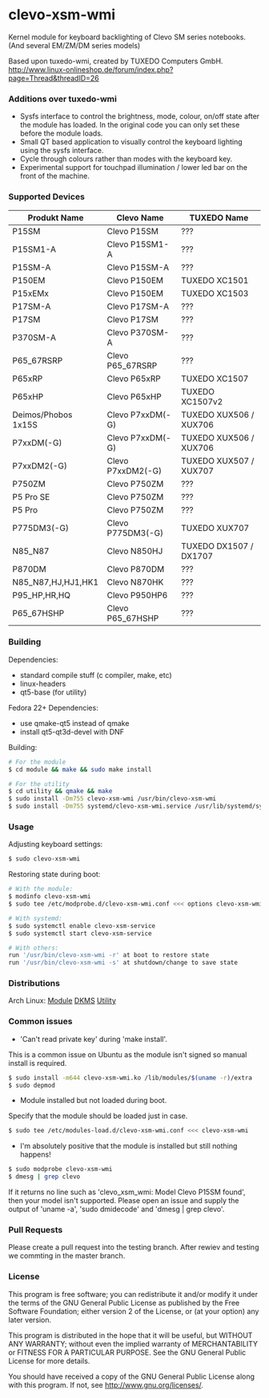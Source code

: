 # clevo-xsm-wmi

Kernel module for keyboard backlighting of Clevo SM series notebooks.
(And several EM/ZM/DM series models)

Based upon tuxedo-wmi, created by TUXEDO Computers GmbH.
http://www.linux-onlineshop.de/forum/index.php?page=Thread&threadID=26

### Additions over tuxedo-wmi
* Sysfs interface to control the brightness, mode, colour,
  on/off state after the module has loaded.
  In the original code you can only set these before the module loads.
* Small QT based application to visually control the keyboard lighting using the sysfs interface.
* Cycle through colours rather than modes with the keyboard key.
* Experimental support for touchpad illumination / lower led bar on the front of the machine.

### Supported Devices

| Produkt Name         | Clevo Name             | TUXEDO Name            |
|----------------------|------------------------|------------------------|
| P15SM                | Clevo P15SM            | ???                    |
| P15SM1-A             | Clevo P15SM1-A         | ???                    |
| P15SM-A              | Clevo P15SM-A          | ???                    |
| P150EM               | Clevo P150EM           | TUXEDO XC1501          |
| P15xEMx              | Clevo P150EM           | TUXEDO XC1503          |
| P17SM-A              | Clevo P17SM-A          | ???                    |
| P17SM                | Clevo P17SM            | ???                    |
| P370SM-A             | Clevo P370SM-A         | ???                    |
| P65_67RSRP           | Clevo P65_67RSRP       | ???                    |
| P65xRP               | Clevo P65xRP           | TUXEDO XC1507          |
| P65xHP               | Clevo P65xHP           | TUXEDO XC1507v2        |
| Deimos/Phobos 1x15S  | Clevo P7xxDM(-G)       | TUXEDO XUX506 / XUX706 |
| P7xxDM(-G)           | Clevo P7xxDM(-G)       | TUXEDO XUX506 / XUX706 |
| P7xxDM2(-G)          | Clevo P7xxDM2(-G)      | TUXEDO XUX507 / XUX707 |
| P750ZM               | Clevo P750ZM           | ???                    |
| P5 Pro SE            | Clevo P750ZM           | ???                    |
| P5 Pro               | Clevo P750ZM           | ???                    |
| P775DM3(-G)          | Clevo P775DM3(-G)      | TUXEDO XUX707          |
| N85_N87              | Clevo N850HJ           | TUXEDO DX1507 / DX1707 |
| P870DM               | Clevo P870DM           | ???                    |
| N85_N87,HJ,HJ1,HK1   | Clevo N870HK           | ???                    |
| P95_HP,HR,HQ         | Clevo P950HP6          | ???                    |
| P65_67HSHP           | Clevo P65_67HSHP       | ???                    |

### Building

Dependencies:

* standard compile stuff (c compiler, make, etc)
* linux-headers
* qt5-base (for utility)

Fedora 22+ Dependencies:

* use qmake-qt5 instead of qmake
* install qt5-qt3d-devel with DNF

Building:
```bash
# For the module
$ cd module && make && sudo make install

# For the utility
$ cd utility && qmake && make
$ sudo install -Dm755 clevo-xsm-wmi /usr/bin/clevo-xsm-wmi
$ sudo install -Dm755 systemd/clevo-xsm-wmi.service /usr/lib/systemd/system/clevo-xsm-wmi.service
```

### Usage

Adjusting keyboard settings:
```bash
$ sudo clevo-xsm-wmi
```

Restoring state during boot:
```bash
# With the module:
$ modinfo clevo-xsm-wmi
$ sudo tee /etc/modprobe.d/clevo-xsm-wmi.conf <<< options clevo-xsm-wmi kb_color=white,white,white kb_brightness=1

# With systemd:
$ sudo systemctl enable clevo-xsm-service
$ sudo systemctl start clevo-xsm-service

# With others:
run '/usr/bin/clevo-xsm-wmi -r' at boot to restore state
run '/usr/bin/clevo-xsm-wmi -s' at shutdown/change to save state
```

### Distributions

Arch Linux: [Module](https://aur.archlinux.org/packages/clevo-xsm-wmi/) [DKMS](https://aur.archlinux.org/packages/clevo-xsm-wmi-dkms/) [Utility](https://aur.archlinux.org/packages/clevo-xsm-wmi-util/)

### Common issues

* 'Can't read private key' during 'make install'.

This is a common issue on Ubuntu as the module isn't signed so manual install is required.
```bash
$ sudo install -m644 clevo-xsm-wmi.ko /lib/modules/$(uname -r)/extra
$ sudo depmod
```
* Module installed but not loaded during boot.

Specify that the module should be loaded just in case.
```bash
$ sudo tee /etc/modules-load.d/clevo-xsm-wmi.conf <<< clevo-xsm-wmi
```

* I'm absolutely positive that the module is installed but still nothing happens!
```bash
$ sudo modprobe clevo-xsm-wmi
$ dmesg | grep clevo
```
If it returns no line such as 'clevo_xsm_wmi: Model Clevo P15SM found', then your model isn't supported.
Please open an issue and supply the output of 'uname -a', 'sudo dmidecode' and 'dmesg | grep clevo'.

### Pull Requests
Please create a pull request into the testing branch. After rewiev and testing we commting in the master branch.

### License
This program is free software;  you can redistribute it and/or modify
it under the terms of the  GNU General Public License as published by
the Free Software Foundation; either version 2 of the License, or (at
your option) any later version.

This program is  distributed in the hope that it  will be useful, but
WITHOUT  ANY   WARRANTY;  without   even  the  implied   warranty  of
MERCHANTABILITY  or FITNESS FOR  A PARTICULAR  PURPOSE.  See  the GNU
General Public License for more details.

You should  have received  a copy of  the GNU General  Public License
along with this program. If not, see <http://www.gnu.org/licenses/>.
